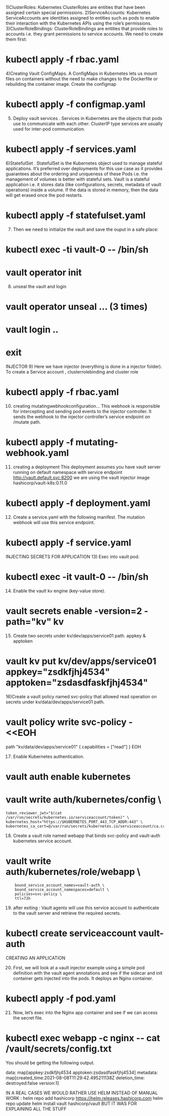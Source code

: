 1)ClusterRoles: Kubernetes ClusterRoles are entities that have been assigned certain special permissions.
2)ServiceAccounts: Kubernetes ServiceAccounts are identities assigned to entities such as pods to enable their interaction with the Kubernetes APIs using the role’s permissions.
3)ClusterRoleBindings: ClusterRoleBindings are entities that provide roles to accounts i.e. they grant permissions to service accounts.
We need to create them first:
 # kubectl apply -f rbac.yaml

4)Creating Vault ConfigMaps.
A ConfigMaps in Kubernetes lets us mount files on containers without the need to make changes to the Dockerfile or rebuilding the container image. 
Create the configmap

# kubectl apply -f configmap.yaml
 


5) Deploy vault services . 
Services in Kubernetes are the objects that pods use to communicate with each other.
ClusterIP type services are usually used for inter-pod communication.

# kubectl apply -f services.yaml

6)StatefulSet .
StatefulSet is the Kubernetes object used to manage stateful applications.
It’s preferred over deployments for this use case as it provides guarantees about the ordering and uniqueness of these Pods i.e. the management of volumes is better with stateful sets.
Vault is a stateful application i.e. it stores data (like configurations, secrets, metadata of vault operations) inside a volume. If the data is stored in memory, then the data will get erased once the pod restarts.

# kubectl apply -f statefulset.yaml

7) Then we need to initialize the vault and save the ouput in a safe place:

# kubectl exec -ti vault-0 -- /bin/sh
# vault operator init


8) unseal the vault and login 

# vault operator unseal ... (3 times)
# vault login ..
# exit


INJECTOR
9) Here we have injector (everything is done in a injector folder).
To create a Service account , clusterrolebinding and cluster role
# kubectl apply -f rbac.yaml
10) creating mutatingwebhookconfiguration...
 This webhook is responsible for intercepting and sending pod events to the injector controller. It sends the webhook to the injector controller’s service endpoint on /mutate path.

# kubectl apply -f mutating-webhook.yaml


11) creating a deployment 
This deployment assumes you have vault server running on default namespace with service endpoint http://vault.default.svc:8200
we are using the  vault injector image hashicorp/vault-k8s:0.11.0
# kubectl apply -f deployment.yaml

12) Create a service.yaml with the following manifest. The mutation webhook will use this service endpoint.
# kubectl apply -f service.yaml



INJECTING SECRETS FOR APPLICATION
13) Exec into vault pod.

# kubectl exec -it vault-0 -- /bin/sh  

14) Enable the vault kv engine (key-value store).

# vault secrets enable -version=2 -path="kv" kv

15) Create two secrets under kv/dev/apps/service01 path. appkey & apptoken

# vault kv put kv/dev/apps/service01 appkey="zsdkfjhj4534" apptoken="zsdasdfaskfjhj4534" 

16)Create a vault policy named svc-policy that allowed read operation on secrets under kv/data/dev/apps/service01 path.

# vault policy write svc-policy - <<EOH
path "kv/data/dev/apps/service01" {
  capabilities = ["read"]
}
EOH

17) Enable Kubernetes authentication.
# vault auth enable kubernetes
# vault write auth/kubernetes/config \
    token_reviewer_jwt="$(cat /var/run/secrets/kubernetes.io/serviceaccount/token)" \
    kubernetes_host="https://$KUBERNETES_PORT_443_TCP_ADDR:443" \ kubernetes_ca_cert=@/var/run/secrets/kubernetes.io/serviceaccount/ca.crt

18) Create a vault role named webapp that binds svc-policy and vault-auth kubernetes service account.

# vault write auth/kubernetes/role/webapp \
        bound_service_account_names=vault-auth \
        bound_service_account_namespaces=default \
        policies=svc-policy \
        ttl=72h

19) after exiting :
 Vault agents will use this service account to authenticate to the vault server and retrieve the required secrets.
# kubectl create serviceaccount vault-auth 


CREATING AN APPLICATION

20) First, we will look at a vault injector example using a simple pod definition with the vault agent annotations and see if the sidecar and init container gets injected into the pods.
It deploys an Nginx container.
# kubectl apply -f pod.yaml

21) Now, let’s exec into the Nginx app container and see if we can access the secret file.

# kubectl exec webapp -c nginx -- cat /vault/secrets/config.txt
You should be getting the following output.

data: map[appkey:zsdkfjhj4534 apptoken:zsdasdfaskfjhj4534]
metadata: map[created_time:2021-08-08T11:29:42.495211138Z deletion_time: destroyed:false version:1]



IN A REAL CASES WE WOULD RATHER USE HELM INSTEAD OF MANUAL WORK :
helm repo add hashicorp https://helm.releases.hashicorp.com
helm repo update
helm install vault hashicorp/vault
BUT IT WAS FOR EXPLAINING ALL THE STUFF 
